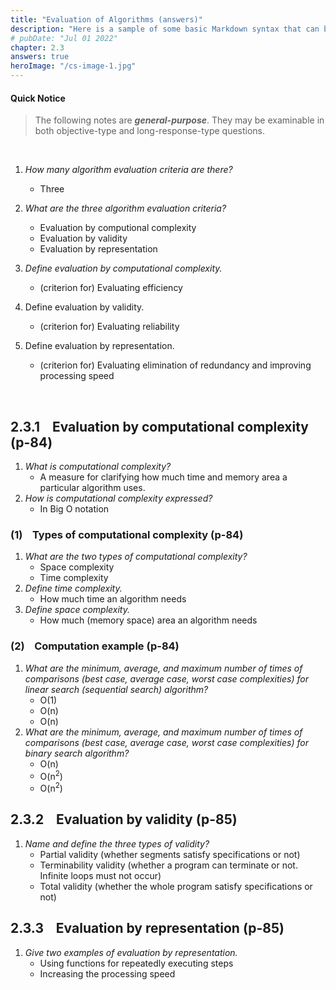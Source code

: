 ```yaml
---
title: "Evaluation of Algorithms (answers)"
description: "Here is a sample of some basic Markdown syntax that can be used when writing Markdown content in Astro."
# pubDate: "Jul 01 2022"
chapter: 2.3
answers: true
heroImage: "/cs-image-1.jpg"
---
```


#### Quick Notice

> The following notes are **_general-purpose_**.
> They may be examinable in both objective-type and long-response-type questions.

<br>

1.  _How many algorithm evaluation criteria are there?_

    - Three

2.  _What are the three algorithm evaluation criteria?_

    - Evaluation by computional complexity
    - Evaluation by validity
    - Evaluation by representation

3.  _Define evaluation by computational complexity._
    - (criterion for) Evaluating efficiency
4.  Define evaluation by validity.
    - (criterion for) Evaluating reliability
5.  Define evaluation by representation.
    - (criterion for) Evaluating elimination of redundancy and improving processing speed

<br>

## 2.3.1 &nbsp;&nbsp; Evaluation by computational complexity (p-84)

1.  _What is computational complexity?_
    - A measure for clarifying how much time and memory area a particular algorithm uses.
2.  _How is computational complexity expressed?_
    - In Big O notation

### (1) &nbsp;&nbsp; Types of computational complexity (p-84)

1. _What are the two types of computational complexity?_
   - Space complexity
   - Time complexity
2. _Define time complexity._
   - How much time an algorithm needs
3. _Define space complexity._
   - How much (memory space) area an algorithm needs

### (2) &nbsp;&nbsp; Computation example (p-84)

1. _What are the minimum, average, and maximum number of times of comparisons (best case, average case, worst case complexities) for linear search (sequential search) algorithm?_
   - O(1)
   - O(n)
   - O(n)
2. _What are the minimum, average, and maximum number of times of comparisons (best case, average case, worst case complexities) for binary search algorithm?_
   - O(n)
   - O(n<sup>2</sup>)
   - O(n<sup>2</sup>)

## 2.3.2 &nbsp;&nbsp; Evaluation by validity (p-85)

1. _Name and define the three types of validity?_
   - Partial validity (whether segments satisfy specifications or not)
   - Terminability validity (whether a program can terminate or not. Infinite loops must not occur)
   - Total validity (whether the whole program satisfy specifications or not)

## 2.3.3 &nbsp;&nbsp; Evaluation by representation (p-85)

1. _Give two examples of evaluation by representation._
   - Using functions for repeatedly executing steps
   - Increasing the processing speed
